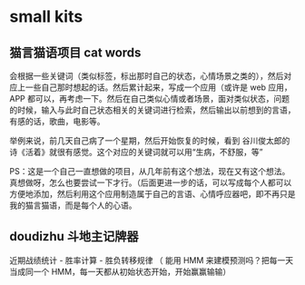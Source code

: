 # small kits


## 猫言猫语项目 cat words
会根据一些关键词（类似标签，标出那时自己的状态，心情场景之类的），然后对应上一些自己那时想起的话。然后累计起来，写成一个应用（或许是 web 应用，APP 都可以，再考虑一下。然后在自己类似心情或者场景，面对类似状态，问题的时候，输入与此时自己状态相关的关键词进行检索，然后输出以前想到的言语，有感的话，歌曲，电影等。

举例来说，前几天自己病了一个星期，然后开始恢复的时候，看到 谷川俊太郎的诗《活着》就很有感觉。这个对应的关键词就可以用“生病，不舒服，等”

PS：这是一个自己一直想做的项目，从几年前有这个想法，现在又有这个想法。真想做呀，怎么也要尝试一下才行。（后面更进一步的话，可以写成每个人都可以方便地添加，然后利用这个应用制造属于自己的言语、心情呼应器吧，即不再只是我的猫言猫语，而是每个人的心语。


## doudizhu 斗地主记牌器

近期战绩统计 - 胜率计算 - 胜负转移规律 （ 能用 HMM 来建模预测吗？把每一天当成同一个 HMM，每一天都从初始状态开始，开始赢赢输输）

